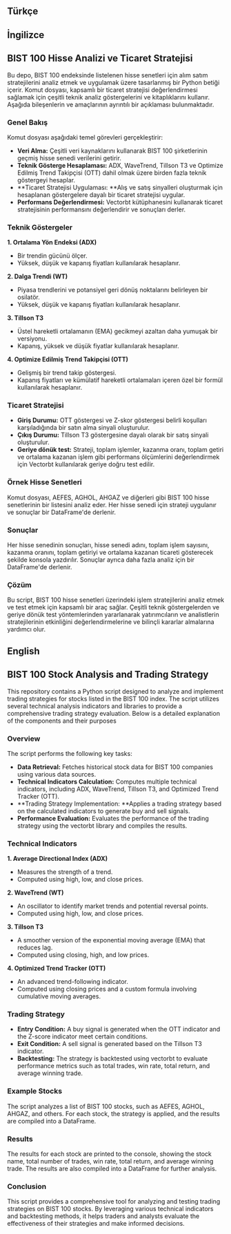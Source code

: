 ## Türkçe
## İngilizce
## BIST 100 Hisse Analizi ve Ticaret Stratejisi

Bu depo, BIST 100 endeksinde listelenen hisse senetleri için alım satım stratejilerini analiz etmek ve uygulamak üzere tasarlanmış bir Python betiği içerir. Komut dosyası, kapsamlı bir ticaret stratejisi değerlendirmesi sağlamak için çeşitli teknik analiz göstergelerini ve kitaplıklarını kullanır. Aşağıda bileşenlerin ve amaçlarının ayrıntılı bir açıklaması bulunmaktadır.

### Genel Bakış
Komut dosyası aşağıdaki temel görevleri gerçekleştirir:

- **Veri Alma:** Çeşitli veri kaynaklarını kullanarak BIST 100 şirketlerinin geçmiş hisse senedi verilerini getirir.
- **Teknik Gösterge Hesaplaması:** ADX, WaveTrend, Tillson T3 ve Optimize Edilmiş Trend Takipçisi (OTT) dahil olmak üzere birden fazla teknik göstergeyi hesaplar.
- **Ticaret Stratejisi Uygulaması: **Alış ve satış sinyalleri oluşturmak için hesaplanan göstergelere dayalı bir ticaret stratejisi uygular.
- **Performans Değerlendirmesi:** Vectorbt kütüphanesini kullanarak ticaret stratejisinin performansını değerlendirir ve sonuçları derler.

### Teknik Göstergeler
**1. Ortalama Yön Endeksi (ADX)**
- Bir trendin gücünü ölçer.
- Yüksek, düşük ve kapanış fiyatları kullanılarak hesaplanır.

**2. Dalga Trendi (WT)**
- Piyasa trendlerini ve potansiyel geri dönüş noktalarını belirleyen bir osilatör.
- Yüksek, düşük ve kapanış fiyatları kullanılarak hesaplanır.

**3. Tillson T3**
- Üstel hareketli ortalamanın (EMA) gecikmeyi azaltan daha yumuşak bir versiyonu.
- Kapanış, yüksek ve düşük fiyatlar kullanılarak hesaplanır.

**4. Optimize Edilmiş Trend Takipçisi (OTT)**
- Gelişmiş bir trend takip göstergesi.
- Kapanış fiyatları ve kümülatif hareketli ortalamaları içeren özel bir formül kullanılarak hesaplanır.

### Ticaret Stratejisi
- **Giriş Durumu:** OTT göstergesi ve Z-skor göstergesi belirli koşulları karşıladığında bir satın alma sinyali oluşturulur.
- **Çıkış Durumu:** Tillson T3 göstergesine dayalı olarak bir satış sinyali oluşturulur.
- **Geriye dönük test:** Strateji, toplam işlemler, kazanma oranı, toplam getiri ve ortalama kazanan işlem gibi performans ölçümlerini değerlendirmek için Vectorbt kullanılarak geriye doğru test edilir.

### Örnek Hisse Senetleri
Komut dosyası, AEFES, AGHOL, AHGAZ ve diğerleri gibi BIST 100 hisse senetlerinin bir listesini analiz eder. Her hisse senedi için strateji uygulanır ve sonuçlar bir DataFrame'de derlenir.

### Sonuçlar
Her hisse senedinin sonuçları, hisse senedi adını, toplam işlem sayısını, kazanma oranını, toplam getiriyi ve ortalama kazanan ticareti gösterecek şekilde konsola yazdırılır. Sonuçlar ayrıca daha fazla analiz için bir DataFrame'de derlenir.

### Çözüm
Bu script, BIST 100 hisse senetleri üzerindeki işlem stratejilerini analiz etmek ve test etmek için kapsamlı bir araç sağlar. Çeşitli teknik göstergelerden ve geriye dönük test yöntemlerinden yararlanarak yatırımcıların ve analistlerin stratejilerinin etkinliğini değerlendirmelerine ve bilinçli kararlar almalarına yardımcı olur.


## English
## BIST 100 Stock Analysis and Trading Strategy

This repository contains a Python script designed to analyze and implement trading strategies for stocks listed in the BIST 100 index. The script utilizes several technical analysis indicators and libraries to provide a comprehensive trading strategy evaluation. Below is a detailed explanation of the components and their purposes

### Overview
The script performs the following key tasks:

- **Data Retrieval:** Fetches historical stock data for BIST 100 companies using various data sources.
- **Technical Indicators Calculation:** Computes multiple technical indicators, including ADX, WaveTrend, Tillson T3, and Optimized Trend Tracker (OTT).
- **Trading Strategy Implementation: **Applies a trading strategy based on the calculated indicators to generate buy and sell signals.
- **Performance Evaluation:** Evaluates the performance of the trading strategy using the vectorbt library and compiles the results.

### Technical Indicators
**1. Average Directional Index (ADX)**
- Measures the strength of a trend.
- Computed using high, low, and close prices.

**2. WaveTrend (WT)**
- An oscillator to identify market trends and potential reversal points.
- Computed using high, low, and close prices.

**3. Tillson T3**
- A smoother version of the exponential moving average (EMA) that reduces lag.
- Computed using closing, high, and low prices.

**4. Optimized Trend Tracker (OTT)**
- An advanced trend-following indicator.
- Computed using closing prices and a custom formula involving cumulative moving averages.

### Trading Strategy
- **Entry Condition:** A buy signal is generated when the OTT indicator and the Z-score indicator meet certain conditions.
- **Exit Condition:** A sell signal is generated based on the Tillson T3 indicator.
- **Backtesting:** The strategy is backtested using vectorbt to evaluate performance metrics such as total trades, win rate, total return, and average winning trade.

### Example Stocks
The script analyzes a list of BIST 100 stocks, such as AEFES, AGHOL, AHGAZ, and others. For each stock, the strategy is applied, and the results are compiled into a DataFrame.

### Results
The results for each stock are printed to the console, showing the stock name, total number of trades, win rate, total return, and average winning trade. The results are also compiled into a DataFrame for further analysis.

### Conclusion
This script provides a comprehensive tool for analyzing and testing trading strategies on BIST 100 stocks. By leveraging various technical indicators and backtesting methods, it helps traders and analysts evaluate the effectiveness of their strategies and make informed decisions.